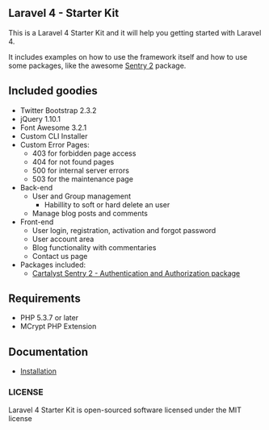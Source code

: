 ## Laravel 4 - Starter Kit

This is a Laravel 4 Starter Kit and it will help you getting started with Laravel 4.

It includes examples on how to use the framework itself and how to use some
packages, like the awesome [Sentry 2](https://github.com/cartalyst/sentry) package.

## Included goodies

* Twitter Bootstrap 2.3.2
* jQuery 1.10.1
* Font Awesome 3.2.1
* Custom CLI Installer
* Custom Error Pages:
	* 403 for forbidden page access
	* 404 for not found pages
	* 500 for internal server errors
	* 503 for the maintenance page
* Back-end
	* User and Group management
		* Habillity to soft or hard delete an user
	* Manage blog posts and comments
* Front-end
	* User login, registration, activation and forgot password
	* User account area
	* Blog functionality with commentaries
	* Contact us page
* Packages included:
	* [Cartalyst Sentry 2 - Authentication and Authorization package](https://github.com/cartalyst/sentry)

## Requirements

- PHP 5.3.7 or later
- MCrypt PHP Extension

## Documentation

* [Installation](https://github.com/brunogaspar/laravel4-starter-kit/wiki/Installation)

### LICENSE

Laravel 4 Starter Kit is open-sourced software licensed under the MIT license
